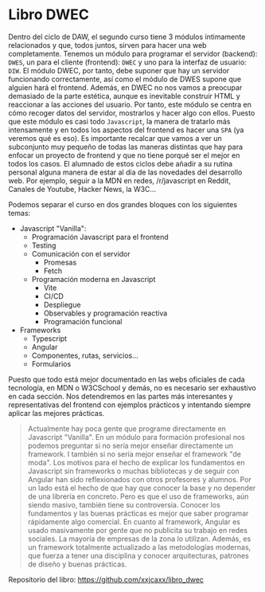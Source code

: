 # Libro DWEC

Dentro del ciclo de DAW, el segundo curso tiene 3 módulos íntimamente relacionados y que, todos juntos, sirven para hacer una web completamente. Tenemos un módulo para programar el servidor (backend): `DWES`, un para el cliente (frontend): `DWEC` y uno para la interfaz de usuario: `DIW`. El módulo DWEC, por tanto, debe suponer que hay un servidor funcionando correctamente, así como el módulo de DWES supone que alguien hará el frontend. Además, en DWEC no nos vamos a preocupar demasiado de la parte estética, aunque es inevitable construir HTML y reaccionar a las acciones del usuario. Por tanto, este módulo se centra en cómo recoger datos del servidor, mostrarlos y hacer algo con ellos. Puesto que este módulo es casi todo `Javascript`, la manera de tratarlo más intensamente y en todos los aspectos del frontend es hacer una `SPA` (ya veremos qué es eso). Es importante recalcar que vamos a ver un subconjunto muy pequeño de todas las maneras distintas que hay para enfocar un proyecto de frontend y que no tiene porqué ser el mejor en todos los casos. El alumnado de estos ciclos debe añadir a su rutina personal alguna manera de estar al dia de las novedades del desarrollo web. Por ejemplo, seguir a la MDN en redes, /r/javascript en Reddit, Canales de Youtube, Hacker News, la W3C...

Podemos separar el curso en dos grandes bloques con los siguientes temas:

* Javascript "Vanilla":
  * Programación Javascript para el frontend
  * Testing
  * Comunicación con el servidor
    * Promesas
    * Fetch
  * Programación moderna en Javascript
    * Vite
    * CI/CD
    * Despliegue
    * Observables y programación reactiva
    * Programación funcional
* Frameworks
  * Typescript
  * Angular
  * Componentes, rutas, servicios...
  * Formularios

Puesto que todo está mejor documentado en las webs oficiales de cada tecnología, en MDN o W3CSchool y demás, no es necesario ser exhaustivo en cada sección. Nos detendremos en las partes más interesantes y representativas del frontend con ejemplos prácticos y intentando siempre aplicar las mejores prácticas.

> Actualmente hay poca gente que programe directamente en Javascript "Vanilla". En un módulo para formación profesional nos podemos preguntar si no sería mejor enseñar directamente un framework. I también si no sería mejor enseñar el framework "de moda". Los motivos para el hecho de explicar los fundamentos en Javascript sin frameworks o muchas bibliotecas y de seguir con Angular han sido reflexionados con otros profesores y alumnos. Por un lado está el hecho de que hay que conocer la base y no depender de una librería en concreto. Pero es que el uso de frameworks, aún siendo masivo, también tiene su controversia. Conocer los fundamentos y las buenas prácticas es mejor que saber programar rápidamente algo comercial. En cuanto al framework, Angular es usado masivamente por gente que no publicita su trabajo en redes sociales. La mayoría de empresas de la zona lo utilizan. Además, es un framework totalmente actualizado a las metodologías modernas, que fuerza a tener una disciplina y conocer arquitecturas, patrones de diseño y buenas prácticas.

Repositorio del libro: https://github.com/xxjcaxx/libro_dwec